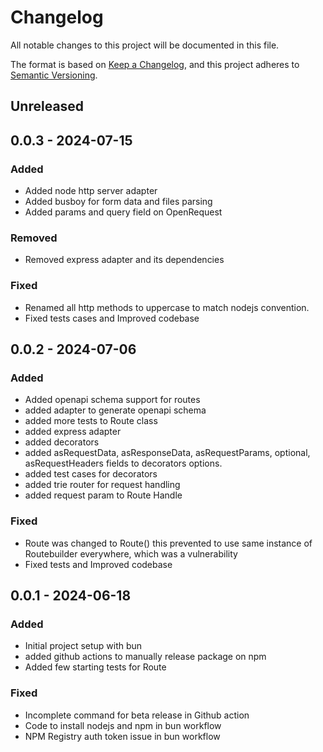 # Changelog

All notable changes to this project will be documented in this file.

The format is based on [Keep a Changelog](https://keepachangelog.com/en/1.0.0/), and this project adheres to
[Semantic Versioning](https://semver.org/spec/v2.0.0.html).

## Unreleased

## 0.0.3 - 2024-07-15
### Added
- Added node http server adapter
- Added busboy for form data and files parsing
- Added params and query field on OpenRequest

### Removed
- Removed express adapter and its dependencies

### Fixed
- Renamed all http methods to uppercase to match nodejs convention.
- Fixed tests cases and Improved codebase

## 0.0.2 - 2024-07-06
### Added
- Added openapi schema support for routes
- added adapter to generate openapi schema
- added more tests to Route class
- added express adapter
- added decorators
- added asRequestData, asResponseData, asRequestParams, optional, asRequestHeaders fields to decorators options.
- added test cases for decorators
- added trie router for request handling
- added request param to Route Handle

### Fixed
- Route was changed to Route() this prevented to use same instance of Routebuilder everywhere, which was a vulnerability
- Fixed tests and Improved codebase

## 0.0.1 - 2024-06-18
### Added
- Initial project setup with bun
- added github actions to manually release package on npm
- Added few starting tests for Route

### Fixed
- Incomplete command for beta release in Github action
- Code to install nodejs and npm in bun workflow
- NPM Registry auth token issue in bun workflow
